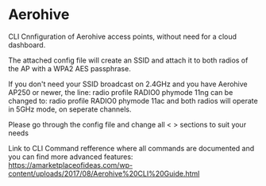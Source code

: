 # Aerohive

CLI Cnnfiguration of Aerohive access points, without need for a cloud dashboard.

The attached config file will create an SSID and attach it to both radios of the AP with a WPA2 AES passphrase.

If you don't need your SSID broadcast on 2.4GHz and you have Aerohive AP250 or newer, the line:
radio profile RADIO0 phymode 11ng
can be changed to:
radio profile RADIO0 phymode 11ac
and both radios will operate in 5GHz mode, on seperate channels. 

Please go through the config file and change all < > sections to suit your needs

Link to CLI Command refference where all commands are documented and you can find more advanced features:
https://amarketplaceofideas.com/wp-content/uploads/2017/08/Aerohive%20CLI%20Guide.html

